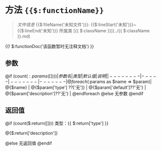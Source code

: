 # 方法 `{{$:functionName}}`

> *文件信息* {{$:fileName('未知文件')}}: {{$:lineStart('未知')}}~{{$:lineEnd('未知')}}
> 所属类 [{{ $:className }}](../{{ $:className }}.md)


{{! $:functionDoc('该函数暂时无注释文档') }}

## 参数

@if (count($:params([])))
| 参数名 | 类型 | 默认值 | 说明 |
|--------|-----|-------|-------|
@foreach ($:params as $name => $param)| @{$name} |  @{$param['type'] ??['无']} | @{$param['default']??'无'} | @{$param['description']??'无'} |
@endforeach
@else
无参数
@endif

## 返回值
@if (count($:return([])))
类型：{{ $:return['type'] }}

@{$:return['description']}

@else
无返回值
@endif